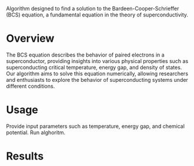 Algorithm designed to find a solution to the Bardeen-Cooper-Schrieffer (BCS) equation, a fundamental equation in the theory of superconductivity.

# Overview
The BCS equation describes the behavior of paired electrons in a superconductor, providing insights into various physical properties such as superconducting critical temperature, energy gap, and density of states. Our algorithm aims to solve this equation numerically, allowing researchers and enthusiasts to explore the behavior of superconducting systems under different conditions.

# Usage
Provide input parameters such as temperature, energy gap, and chemical potential.
Run alghoritm.

# Results
